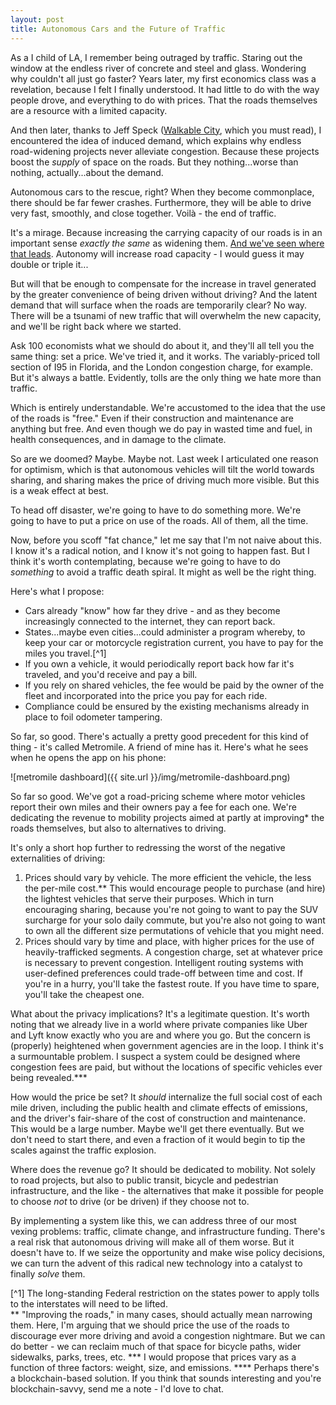 ```yaml
--- 
layout: post
title: Autonomous Cars and the Future of Traffic
--- 
```


As a I child of LA, I remember being outraged by traffic. Staring out the window at the endless river of concrete and steel and glass. Wondering why couldn't all just go faster? Years later, my first economics class was a revelation, because I felt I finally understood. It had little to do with the way people drove, and everything to do with prices. That the roads themselves are a resource with a limited capacity. 

And then later, thanks to Jeff Speck ([Walkable City][walkable-city], which you must read), I encountered the idea of induced demand, which explains why endless road-widening projects never alleviate congestion. Because these projects boost the _supply_ of space on the roads. But they nothing...worse than nothing, actually...about the demand.

Autonomous cars to the rescue, right? When they become commonplace, there should be far fewer crashes. Furthermore, they will be able to drive very fast, smoothly, and close together. Voilà - the end of traffic. 

It's a mirage. Because increasing the carrying capacity of our roads is in an important sense  _exactly the same_ as widening them. [And we've seen where that leads][LA-405]. Autonomy will increase road capacity - I would guess it may double or triple it...

But will that be enough to compensate for the increase in travel generated by the greater convenience of being driven without driving? And the latent demand that will surface when the roads are temporarily clear? No way. There will be a tsunami of new traffic that will overwhelm the new capacity, and we'll be right back where we started.

Ask 100 economists what we should do about it, and they'll all tell you the same thing: set a price. We've tried it, and it works. The variably-priced toll section of I95 in Florida, and the London congestion charge, for example. But it's always a battle. Evidently, tolls are the only thing we hate more than traffic. 

Which is entirely understandable. We're accustomed to the idea that the use of the roads is "free." Even if their construction and maintenance are anything but free. And even though we do pay in wasted time and fuel, in health consequences, and in damage to the climate.

So are we doomed? Maybe. Maybe not. Last week I articulated one reason for optimism, which is that autonomous vehicles will tilt the world towards sharing, and sharing makes the price of driving much more visible. But this is a weak effect at best. 

To head off disaster, we're going to have to do something more. We're going to have to put a price on use of the roads. All of them, all the time. 

Now, before you scoff "fat chance," let me say that I'm not naive about this. I know it's a radical notion, and I know it's not going to happen fast. But I think it's worth contemplating, because we're going to have to do _something_ to avoid a traffic death spiral. It might as well be the right thing. 

Here's what I propose:

* Cars already "know" how far they drive -  and as they become increasingly connected to the internet, they can report back.  
* States...maybe even cities...could administer a program whereby, to keep your car or motorcycle registration current, you have to pay for the miles you travel.[^1]
* If you own a vehicle, it would periodically report back how far it's traveled, and you'd receive and pay a bill. 
* If you rely on shared vehicles, the fee would be paid by the owner of the fleet and incorporated into the price you pay for each ride.
* Compliance could be ensured by the existing mechanisms already in place to foil odometer tampering. 

So far, so good. There's actually a pretty good precedent for this kind of thing - it's called Metromile. A friend of mine has it. Here's what he sees when he opens the app on his phone:

![metromile dashboard]({{ site.url }}/img/metromile-dashboard.png)

So far so good. We've got a road-pricing scheme where motor vehicles report their own miles and their owners pay a fee for each one. We're dedicating the revenue to mobility projects aimed at partly at improving* the roads themselves, but also to alternatives to driving. 

It's only a short hop further to redressing the worst of the negative externalities of driving: 

1. Prices should vary by vehicle. The more efficient the vehicle, the less the per-mile cost.** This would encourage people to purchase (and hire) the lightest vehicles that serve their purposes. Which in turn encouraging sharing, because you're not going to want to pay the SUV surcharge for your solo daily commute, but you're also not going to want to own all the different size permutations of vehicle that you might need. 
1. Prices should vary by time and place, with higher prices for the use of heavily-trafficked segments. A congestion charge, set at whatever price is necessary to prevent congestion. Intelligent routing systems with user-defined preferences could trade-off between time and cost. If you're in a hurry, you'll take the fastest route. If you have time to spare, you'll take the cheapest one.

What about the privacy implications? It's a legitimate question. It's worth noting that we already live in a world where private companies like Uber and Lyft know exactly who you are and where you go. But the concern is (properly) heightened when government agencies are in the loop. I think it's a surmountable problem. I suspect a system could be designed where congestion fees are paid, but without the locations of specific vehicles ever being revealed.***

How would the price be set? It _should_ internalize the full social cost of each mile driven, including the public health and climate effects of emissions, and the driver's fair-share of the cost of construction and maintenance. This would be a large number. Maybe we'll get there eventually. But we don't need to start there, and even a fraction of it would begin to tip the scales against the traffic explosion.

Where does the revenue go? It should be dedicated to mobility. Not solely to road projects, but also to public transit, bicycle and pedestrian infrastructure, and the like - the alternatives that make it possible for people to choose *not* to drive (or be driven) if they choose not to. 

By implementing a system like this, we can address three of our most vexing problems: traffic, climate change, and infrastructure funding. There's a real risk that autonomous driving will make all of them worse. But it doesn't have to. If we seize the opportunity and make wise policy decisions, we can turn the advent of this radical new technology into a catalyst  to finally _solve_ them. 

[^1] The long-standing Federal restriction on the states power to apply tolls to the interstates will need to be lifted.   
** "Improving the roads," in many cases, should actually mean narrowing them. Here, I'm arguing that we should price the use of the roads to discourage ever more driving and avoid a congestion nightmare. But we can do better - we can reclaim much of that space for bicycle paths, wider sidewalks, parks, trees, etc.
*** I would propose that prices vary as a function of three factors: weight, size, and emissions.
**** Perhaps there's a blockchain-based solution. If you think that sounds interesting and you're blockchain-savvy, send me a note - I'd love to chat.

<tweet at Miami traffic thing Dover tweeted>


[walkable-city]: [http://amzn.to/24KGpVT]
[LA-405]: [http://www.laweekly.com/news/11-billion-and-five-years-later-the-405-congestion-relief-project-is-a-fail-5415772]
[fast-act]: 
[fast-act-funding]: 
